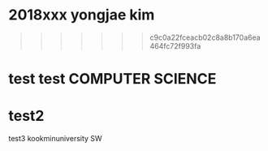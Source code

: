 # 2018xxx     yongjae kim
>>>>>>> c9c0a22fceacb02c8a8b170a6ea464fc72f993fa
# test test COMPUTER SCIENCE 
# test2
test3
kookminuniversity SW

